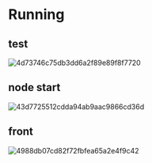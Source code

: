 # Running

## test
![4d73746c75db3dd6a2f89e89f8f7720](https://user-images.githubusercontent.com/83746881/195757163-a319e2da-0b26-45ce-8421-bd67cc1cabaf.png)


## node start
![43d7725512cdda94ab9aac9866cd36d](https://user-images.githubusercontent.com/83746881/195757168-12c9d9f3-e0cb-4707-a2ca-c3c9b36e9bc3.png)


## front
![4988db07cd82f72fbfea65a2e4f9c42](https://user-images.githubusercontent.com/83746881/195757174-3a3409ce-40ae-4347-a0ae-bc801a8bdaa0.png)

